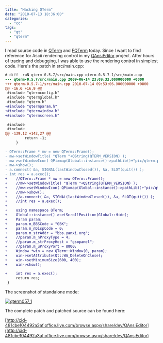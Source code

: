 ```yaml
---
title: "Hacking QTerm"
date: "2010-07-13 18:36:00"
categories: 
  - "cc"
tags: 
  - "qt"
  - "qterm"
---
```


I read source code in [QTerm](http://www.qterm.org/) and [FQTerm](http://code.google.com/p/fqterm/) today. Since I want to find reference for Ascii rendering control in my [QAnsiEditor](http://code.google.com/p/qansieditor/) project. After hours of tracing and debugging, I was able to use the rendering control in simplest code. Here's the patch in src/main.cpp:

```diff
# diff -ruN qterm-0.5.7/src/main.cpp qterm-0.5.7-1/src/main.cpp
--- qterm-0.5.7/src/main.cpp 2009-06-14 23:09:32.000000000 +0800
+++ qterm-0.5.7-1/src/main.cpp 2010-07-14 09:53:06.000000000 +0800
@@ -16,6 +16,9 @@
 #include "qtermconfig.h"
 #include "qtermglobal.h"
 #include "qterm.h"
+#include "qtermparam.h"
+#include "qtermwindow.h"
+#include "qtermscreen.h"
 
 #include 
 #include 
@@ -139,12 +142,27 @@
         return -1;
     }
 
- QTerm::Frame * mw = new QTerm::Frame();
- mw->setWindowTitle( "QTerm "+QString(QTERM_VERSION) );
- mw->setWindowIcon( QPixmap(Global::instance()->pathLib()+"pic/qterm.png") );
- mw->show();
- a.connect( &a, SIGNAL(lastWindowClosed()), &a, SLOT(quit()) );
- int res = a.exec();
+    //QTerm::Frame * mw = new QTerm::Frame();
+    //mw->setWindowTitle( "QTerm "+QString(QTERM_VERSION) );
+    //mw->setWindowIcon( QPixmap(Global::instance()->pathLib()+"pic/qterm.png") );
+    //mw->show();
+    //a.connect( &a, SIGNAL(lastWindowClosed()), &a, SLOT(quit()) );
+    //int res = a.exec();
+
+    using namespace QTerm;
+    Global::instance()->setScrollPosition(Global::Hide);
+    Param param;
+    param.m_BBSCode = "GBK";
+    param.m_nDispCode = 0;
+    param.m_strAddr = "bbs.yanxi.org";
+    //param.m_nProxyType = 4;
+    //param.m_strProxyHost = "gsopanel";
+    //param.m_uProxyPort = 8000;
+    Window *win = new QTerm::Window(0, param);
+    win->setAttribute(Qt::WA_DeleteOnClose);
+    win->setMinimumSize(600, 400);
+    win->show();
 
+    int res = a.exec();
     return res;
 }
```

The screenshot of standalone mode:

[![qterm057_1](images/4791037730_4246bd8302_z.jpg)](http://www.flickr.com/photos/gonwan1985/4791037730 "qterm057_1 by Binhao Qian, on Flickr")

The complete patch and patched source can be found here:

[http://cid-481cbe104492a3af.office.live.com/browse.aspx/share/dev/QAnsiEditor](http://cid-481cbe104492a3af.office.live.com/browse.aspx/share/dev/QAnsiEditor)
